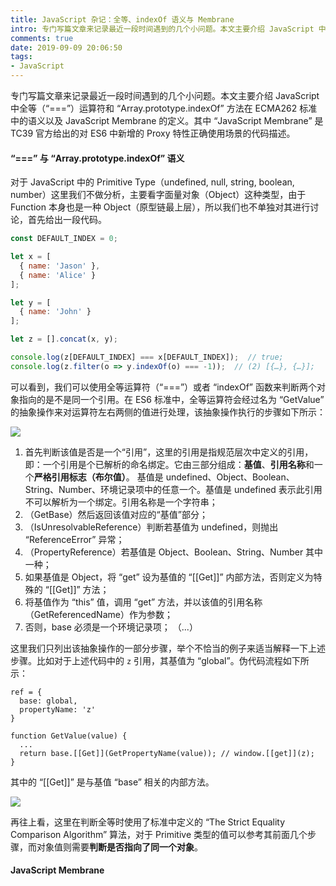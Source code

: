 ```yaml
---
title: JavaScript 杂记：全等、indexOf 语义与 Membrane
intro: 专门写篇文章来记录最近一段时间遇到的几个小问题。本文主要介绍 JavaScript 中全等（“===”）运算符和 “Array.prototype.indexOf” 方法在 ECMA262 标准中的语义以及 JavaScript Membrane 的定义。其中 “JavaScript Membrane” 是 TC39 官方给出的对 ES6 中新增的 Proxy 特性正确使用场景的代码描述。
comments: true
date: 2019-09-09 20:06:50
tags:
- JavaScript
---
```


专门写篇文章来记录最近一段时间遇到的几个小问题。本文主要介绍 JavaScript 中全等（“===”）运算符和 “Array.prototype.indexOf” 方法在 ECMA262 标准中的语义以及 JavaScript Membrane 的定义。其中 “JavaScript Membrane” 是 TC39 官方给出的对 ES6 中新增的 Proxy 特性正确使用场景的代码描述。

#### “===” 与 “Array.prototype.indexOf” 语义

对于 JavaScript 中的 Primitive Type（undefined, null, string, boolean, number）这里我们不做分析，主要看字面量对象（Object）这种类型，由于 Function 本身也是一种 Object（原型链最上层），所以我们也不单独对其进行讨论，首先给出一段代码。 

```javascript
const DEFAULT_INDEX = 0;

let x = [
  { name: 'Jason' }, 
  { name: 'Alice' }
];

let y = [
  { name: 'John' }
];

let z = [].concat(x, y);

console.log(z[DEFAULT_INDEX] === x[DEFAULT_INDEX]);  // true;
console.log(z.filter(o => y.indexOf(o) === -1));  // (2) [{…}, {…}];
```

可以看到，我们可以使用全等运算符（“===”）或者 “indexOf” 函数来判断两个对象指向的是不是同一个引用。在 ES6 标准中，全等运算符会经过名为 “GetValue” 的抽象操作来对运算符左右两侧的值进行处理，该抽象操作执行的步骤如下所示：

![](1.png)


1. 首先判断该值是否是一个“引用”，这里的引用是指规范层次中定义的引用，即：一个引用是个已解析的命名绑定。它由三部分组成：**基值**、**引用名称**和一个**严格引用标志（布尔值）**。 基值是 undefined、Object、Boolean、String、Number、环境记录项中的任意一个。基值是 undefined 表示此引用不可以解析为一个绑定。引用名称是一个字符串；
2. （GetBase）然后返回该值对应的“基值”部分；
3. （IsUnresolvableReference）判断若基值为 undefined，则抛出 “ReferenceError” 异常；
4. （PropertyReference）若基值是 Object、Boolean、String、Number 其中一种；
  1. 如果基值是 Object，将 “get” 设为基值的 “[[Get]]” 内部方法，否则定义为特殊的 “[[Get]]” 方法；
  2. 将基值作为 “this” 值，调用 “get” 方法，并以该值的引用名称（GetReferencedName）作为参数；
5. 否则，base 必须是一个环境记录项；
（...）

这里我们只列出该抽象操作的一部分步骤，举个不恰当的例子来适当解释一下上述步骤。比如对于上述代码中的 `z` 引用，其基值为 “global”。伪代码流程如下所示：

```text
ref = {
  base: global,
  propertyName: 'z'
}

function GetValue(value) {
  ...
  return base.[[Get]](GetPropertyName(value)); // window.[[get]](z);
}
```

其中的 “[[Get]]” 是与基值 “base” 相关的内部方法。


![](2.png)

再往上看，这里在判断全等时使用了标准中定义的 “The Strict Equality Comparison Algorithm” 算法，对于 Primitive 类型的值可以参考其前面几个步骤，而对象值则需要**判断是否指向了同一个对象**。


#### JavaScript Membrane


